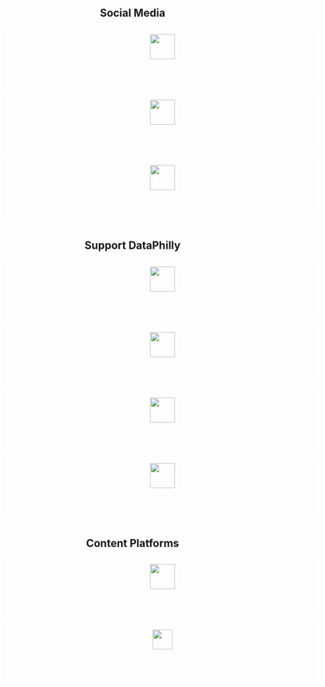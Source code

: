 <div align="center">

## Social Media

<a href="https://www.meetup.com/DataPhilly/" style="display: inline-block; border: 2px solid white; padding: 10px; text-decoration: none; color: white; width: 600px; height: 90px;">
  <img src="https://upload.wikimedia.org/wikipedia/commons/thumb/6/6b/Meetup_Logo.png/225px-Meetup_Logo.png" alt="Meetup" height="50"><br>
  Meetup - Sign up for upcoming events
</a>  
<br><br>


<a href="https://join.slack.com/t/dataphilly/shared_invite/zt-2jumsno1h-C8JoHt06ZtvxSYfcytRv1A" style="display: inline-block; border: 2px solid white; padding: 10px; text-decoration: none; color: white; width: 600px; height: 90px;">
  <img src="https://upload.wikimedia.org/wikipedia/commons/thumb/d/d5/Slack_icon_2019.svg/127px-Slack_icon_2019.svg.png" alt="Slack" height="50"><br>
  Slack - Join the discussions in our workspace
</a>  
<br><br>


<a href="https://www.linkedin.com/groups/12713736/" style="display: inline-block; border: 2px solid white; padding: 10px; text-decoration: none; color: white; width: 600px; height: 90px;">
  <img src="https://upload.wikimedia.org/wikipedia/commons/8/81/LinkedIn_icon.svg" alt="LinkedIn" height="50"><br>
  LinkedIn - Connect with local professionals
</a>  
<br><br>




## Support DataPhilly

<a href="https://forms.gle/Xs9nv9d4Cwnh7XYHA" style="display: inline-block; border: 2px solid white; padding: 10px; text-decoration: none; color: white; width: 600px; height: 90px;">
  <img src="https://www.svgrepo.com/show/429960/people-support-avatar.svg" alt="DataPhilly - Volunteer Application" height="50"><br>
  Interested in volunteering in DataPhilly?
</a>  
<br><br>

<a href="https://goo.gl/Ru0eth" style="display: inline-block; border: 2px solid white; padding: 10px; text-decoration: none; color: white; width: 600px; height: 90px;">
  <img src="https://www.svgrepo.com/show/131971/location.svg" alt="DataPhilly - Hosting Space" height="50"><br>
  Found a space we can use for future meetups?
</a>  
<br><br>

<a href="https://goo.gl/9DJxq0" style="display: inline-block; border: 2px solid white; padding: 10px; text-decoration: none; color: white; width: 600px; height: 90px;">
  <img src="https://www.svgrepo.com/show/262887/presentation-stand.svg" alt="DataPhilly - Speaker" height="50"><br>
  Found a speaker for an upcoming meetup?
</a>  
<br><br>

<a href="https://goo.gl/JLVfqh" style="display: inline-block; border: 2px solid white; padding: 10px; text-decoration: none; color: white; width: 600px; height: 90px;">
  <img src="https://www.svgrepo.com/show/474909/money-transfer.svg" alt="DataPhilly - Speaker" height="50"><br>
  Found a sponsor for our events?
</a>  
<br><br>

## Content Platforms


<a href="https://dataphilly.github.io/" style="display: inline-block; border: 2px solid white; padding: 10px; text-decoration: none; color: white; width: 600px; height: 90px;">
  <img src="https://upload.wikimedia.org/wikipedia/commons/9/91/Octicons-mark-github.svg" alt="Github"  height="50"><br>
  Github - Browse content from previous events and workshops
</a>  
<br><br>

<a href="https://www.youtube.com/channel/UCvwDejnW-Q49xEb667JqS-g" style="display: inline-block; border: 2px solid white; padding: 10px; text-decoration: none; color: white; width: 600px; height: 90px;">
  <img src="https://upload.wikimedia.org/wikipedia/commons/thumb/0/09/YouTube_full-color_icon_%282017%29.svg/768px-YouTube_full-color_icon_%282017%29.svg.png?20240107144800" alt="YouTube"  height="40"><br>
  YouTube - Watch recordings from previous events
</a>  
<br><br>

</div>
